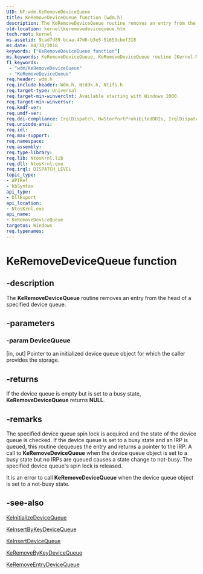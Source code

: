 ```yaml
---
UID: NF:wdm.KeRemoveDeviceQueue
title: KeRemoveDeviceQueue function (wdm.h)
description: The KeRemoveDeviceQueue routine removes an entry from the head of a specified device queue.
old-location: kernel\keremovedevicequeue.htm
tech.root: kernel
ms.assetid: 9cad7d89-bcaa-47d6-b3e5-51653cbef318
ms.date: 04/30/2018
keywords: ["KeRemoveDeviceQueue function"]
ms.keywords: KeRemoveDeviceQueue, KeRemoveDeviceQueue routine [Kernel-Mode Driver Architecture], k105_3e26b41e-7e9c-4fc9-8496-f107f3450dd7.xml, kernel.keremovedevicequeue, wdm/KeRemoveDeviceQueue
f1_keywords:
 - "wdm/KeRemoveDeviceQueue"
 - "KeRemoveDeviceQueue"
req.header: wdm.h
req.include-header: Wdm.h, Ntddk.h, Ntifs.h
req.target-type: Universal
req.target-min-winverclnt: Available starting with Windows 2000.
req.target-min-winversvr: 
req.kmdf-ver: 
req.umdf-ver: 
req.ddi-compliance: IrqlDispatch, HwStorPortProhibitedDDIs, IrqlDispatch(storport)
req.unicode-ansi: 
req.idl: 
req.max-support: 
req.namespace: 
req.assembly: 
req.type-library: 
req.lib: NtosKrnl.lib
req.dll: NtosKrnl.exe
req.irql: DISPATCH_LEVEL
topic_type:
- APIRef
- kbSyntax
api_type:
- DllExport
api_location:
- NtosKrnl.exe
api_name:
- KeRemoveDeviceQueue
targetos: Windows
req.typenames: 
---
```


# KeRemoveDeviceQueue function


## -description


The <b>KeRemoveDeviceQueue</b> routine removes an entry from the head of a specified device queue.


## -parameters




### -param DeviceQueue 
[in, out]
Pointer to an initialized device queue object for which the caller provides the storage. 


## -returns



If the device queue is empty but is set to a busy state, <b>KeRemoveDeviceQueue</b> returns <b>NULL</b>.




## -remarks



The specified device queue spin lock is acquired and the state of the device queue is checked. If the device queue is set to a busy state and an IRP is queued, this routine dequeues the entry and returns a pointer to the IRP. A call to <b>KeRemoveDeviceQueue</b> when the device queue object is set to a busy state but no IRPs are queued causes a state change to not-busy. The specified device queue's spin lock is released.

It is an error to call <b>KeRemoveDeviceQueue</b> when the device queue object is set to a not-busy state. 




## -see-also




<a href="https://docs.microsoft.com/windows-hardware/drivers/ddi/wdm/nf-wdm-keinitializedevicequeue">KeInitializeDeviceQueue</a>



<a href="https://docs.microsoft.com/windows-hardware/drivers/ddi/wdm/nf-wdm-keinsertbykeydevicequeue">KeInsertByKeyDeviceQueue</a>



<a href="https://docs.microsoft.com/windows-hardware/drivers/ddi/wdm/nf-wdm-keinsertdevicequeue">KeInsertDeviceQueue</a>



<a href="https://docs.microsoft.com/windows-hardware/drivers/ddi/wdm/nf-wdm-keremovebykeydevicequeue">KeRemoveByKeyDeviceQueue</a>



<a href="https://docs.microsoft.com/windows-hardware/drivers/ddi/wdm/nf-wdm-keremoveentrydevicequeue">KeRemoveEntryDeviceQueue</a>
 

 

